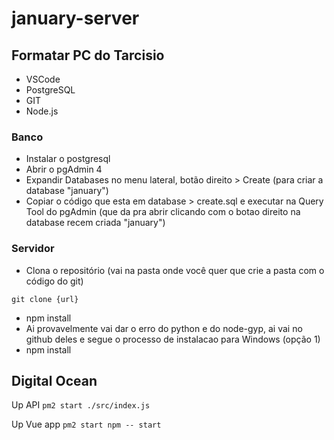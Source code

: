 # january-server

## Formatar PC do Tarcisio

 - VSCode
 - PostgreSQL
 - GIT
 - Node.js

### Banco

- Instalar o postgresql
- Abrir o pgAdmin 4
- Expandir Databases no menu lateral, botão direito > Create (para criar a database "january")
- Copiar o código que esta em database > create.sql e executar na Query Tool do pgAdmin (que da pra abrir clicando com o botao direito na database recem criada "january")

### Servidor

 - Clona o repositório (vai na pasta onde você quer que crie a pasta com o código do git)
  
  ```git clone {url}```

 - npm install
 - Ai provavelmente vai dar o erro do python e do node-gyp, ai vai no github deles e segue o processo de instalacao para Windows (opção 1)
 - npm install


## Digital Ocean

Up API
```pm2 start ./src/index.js```

Up Vue app
```pm2 start npm -- start```